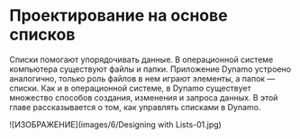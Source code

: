 

# Проектирование на основе списков

Списки помогают упорядочивать данные. В операционной системе компьютера существуют файлы и папки. Приложение Dynamo устроено аналогично, только роль файлов в нем играют элементы, а папок — списки. Как и в операционной системе, в Dynamo существует множество способов создания, изменения и запроса данных. В этой главе рассказывается о том, как управлять списками в Dynamo.

![ИЗОБРАЖЕНИЕ](images/6/Designing with Lists-01.jpg)

